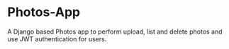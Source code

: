 # Photos-App
A Django based Photos app to perform upload, list and delete photos and use JWT authentication for users.
